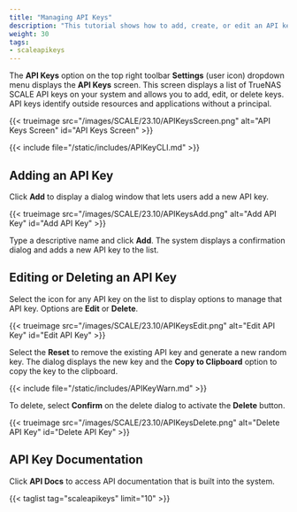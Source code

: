 ```yaml
---
title: "Managing API Keys"
description: "This tutorial shows how to add, create, or edit an API key in TrueNAS SCALE."
weight: 30
tags:
- scaleapikeys
---
```


The **API Keys** option on the top right toolbar **Settings** (user icon) dropdown menu displays the **API Keys** screen.
This screen displays a list of TrueNAS SCALE API keys on your system and allows you to add, edit, or delete keys.
API keys identify outside resources and applications without a principal.

{{< trueimage src="/images/SCALE/23.10/APIKeysScreen.png" alt="API Keys Screen" id="API Keys Screen" >}}

{{< include file="/static/includes/APIKeyCLI.md" >}}

## Adding an API Key

Click **Add** to display a dialog window that lets users add a new API key.

{{< trueimage src="/images/SCALE/23.10/APIKeysAdd.png" alt="Add API Key" id="Add API Key" >}}

Type a descriptive name and click **Add**. The system displays a confirmation dialog and adds a new API key to the list.

## Editing or Deleting an API Key

Select the <span class="iconify" data-icon="eva:more-vertical-outline"></span> icon for any API key on the list to display options to manage that API key. Options are **Edit** or **Delete**.

{{< trueimage src="/images/SCALE/23.10/APIKeysEdit.png" alt="Edit API Key" id="Edit API Key" >}}

Select the **Reset** to remove the existing API key and generate a new random key. The dialog displays the new key and the **Copy to Clipboard** option to copy the key to the clipboard.

{{< include file="/static/includes/APIKeyWarn.md" >}}

To delete, select **Confirm** on the delete dialog to activate the **Delete** button.

{{< trueimage src="/images/SCALE/23.10/APIKeysDelete.png" alt="Delete API Key" id="Delete API Key" >}}

## API Key Documentation

Click **API Docs** to access API documentation that is built into the system.

{{< taglist tag="scaleapikeys" limit="10" >}}
